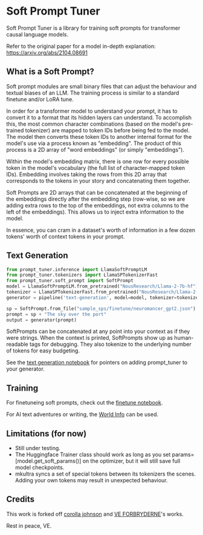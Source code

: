 # Soft Prompt Tuner
Soft Prompt Tuner is a library for training soft prompts for transformer causal language models.

Refer to the original paper for a model in-depth explanation: https://arxiv.org/abs/2104.08691


## What is a Soft Prompt?
Soft prompt modules are small binary files that can adjust the behaviour and textual biases of an LLM. The training process is similar to a standard finetune and/or LoRA tune.

In order for a transformer model to understand your prompt, it has to convert it to a format that its hidden layers can understand. To accomplish this, the most common character combinations (based on the model's pre-trained tokenizer) are mapped to token IDs before being fed to the model. The model then converts these token IDs to another internal format for the model's use via a process known as "embedding". The product of this process is a 2D array of "word embeddings" (or simply "embeddings").

Within the model's embedding matrix, there is one row for every possible token in the model's vocabulary (the full list of character-mapped token IDs). Embedding involves taking the rows from this 2D array that corresponds to the tokens in your story and concatenating them together.

Soft Prompts are 2D arrays that can be concatenated at the beginning of the embeddings directly after the embedding step (row-wise, so we are adding extra rows to the top of the embeddings, not extra columns to the left of the embeddings). This allows us to inject extra information to the model.

In essence, you can cram in a dataset's worth of information in a few dozen tokens' worth of context tokens in your prompt.

## Text Generation
```py
from prompt_tuner.inference import LlamaSoftPromptLM
from prompt_tuner.tokenizers import LlamaSPTokenizerFast
from prompt_tuner.soft_prompt import SoftPrompt
model = LlamaSoftPromptLM.from_pretrained("NousResearch/Llama-2-7b-hf")
tokenizer = LlamaSPTokenizerFast.from_pretrained("NousResearch/Llama-2-7b-hf")
generator = pipeline('text-generation', model=model, tokenizer=tokenizer)

sp = SoftPrompt.from_file("sample_sps/finetune/neuromancer_gpt2.json")
prompt = sp + "The sky over the port"
output = generator(prompt)
```
SoftPrompts can be concatenated at any point into your context as if they were strings. When the context is printed, SoftPrompts show up as human-readable tags for debugging. They also tokenize to the underlying number of tokens for easy budgeting.

See the [text generation notebook](text_generation.ipynb) for pointers on adding prompt_tuner to your generator.


## Training

For finetuneing soft prompts, check out the [finetune notebook](tuning_funetune.ipynb).

For AI text adventures or writing, the [World Info](tuning_world_info.ipynb) can be used.

## Limitations (for now)

- Still under testing.
- The Huggingface Trainer class should work as long as you set params=[model.get_soft_params()] on the optimizer, but it will still save full model checkpoints.
- mkultra syncs a set of special tokens between its tokenizers the scenes. Adding your own tokens may result in unexpected behaviour.

## Credits
This work is forked off [corolla johnson](https://github.com/corolla-johnson/mkultra) and [VE FORBRYDERNE](https://github.com/VE-FORBRYDERNE/mkultra)'s works. 

Rest in peace, VE.
